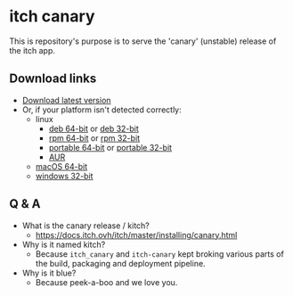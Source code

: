 # itch canary

This is repository's purpose is to serve the 'canary' (unstable) release
of the itch app.

## Download links

  * [Download latest version](http://nuts-canary.itch.ovh/download)
  * Or, if your platform isn't detected correctly:
    * linux
      * [deb 64-bit](http://nuts-canary.itch.ovh/download/deb_64) or [deb 32-bit](http://nuts-canary.itch.ovh/download/deb_32)
      * [rpm 64-bit](http://nuts-canary.itch.ovh/download/rpm_64) or [rpm 32-bit](http://nuts-canary.itch.ovh/download/rpm_32)
      * [portable 64-bit](http://nuts-canary.itch.ovh/download/linux_64) or [portable 32-bit](http://nuts-canary.itch.ovh/download/linux_32)
      * [AUR](https://aur.archlinux.org/packages/kitch/)
    * [macOS 64-bit](http://nuts-canary.itch.ovh/download/mac)
    * [windows 32-bit](http://nuts-canary.itch.ovh/download/windows)

## Q & A

  * What is the canary release / kitch?
    * <https://docs.itch.ovh/itch/master/installing/canary.html>
  * Why is it named kitch?
    * Because `itch_canary` and `itch-canary` kept broking various parts of the build, packaging and deployment pipeline.
  * Why is it blue?
    * Because peek-a-boo and we love you.

